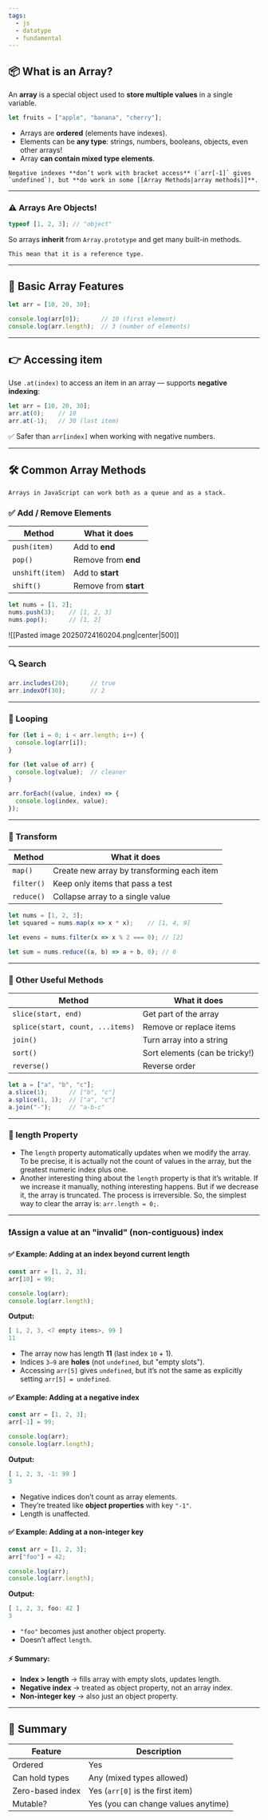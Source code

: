 ```yaml
---
tags:
  - js
  - datatype
  - fundamental
---
```


## 📦 What is an Array?

An **array** is a special object used to **store multiple values** in a single variable.

```js
let fruits = ["apple", "banana", "cherry"];
```

- Arrays are **ordered** (elements have indexes).
- Elements can be **any type**: strings, numbers, booleans, objects, even other arrays!
- Array **can contain mixed type elements**.

```ad-important
Negative indexes **don’t work with bracket access** (`arr[-1]` gives `undefined`), but **do work in some [[Array Methods|array methods]]**.
```

---

### ⚠️ Arrays Are Objects!

```js
typeof [1, 2, 3]; // "object"
```

So arrays **inherit** from `Array.prototype` and get many built-in methods.

```ad-important
This mean that it is a reference type.
```

---

## 📘 Basic Array Features

```js
let arr = [10, 20, 30];

console.log(arr[0]);      // 10 (first element)
console.log(arr.length);  // 3 (number of elements)
```

---

## 👉 Accessing item

Use `.at(index)` to access an item in an array — supports **negative indexing**:

```js
let arr = [10, 20, 30];
arr.at(0);    // 10
arr.at(-1);   // 30 (last item)
```

✅ Safer than `arr[index]` when working with negative numbers.

---

## 🛠 Common Array Methods

```ad-note
Arrays in JavaScript can work both as a queue and as a stack.
```

### ✅ Add / Remove Elements

|Method|What it does|
|---|---|
|`push(item)`|Add to **end**|
|`pop()`|Remove from **end**|
|`unshift(item)`|Add to **start**|
|`shift()`|Remove from **start**|

```js
let nums = [1, 2];
nums.push(3);    // [1, 2, 3]
nums.pop();      // [1, 2]
```

![[Pasted image 20250724160204.png|center|500]]

---

### 🔍 Search

```js
arr.includes(20);      // true
arr.indexOf(30);       // 2
```

---

### 🔁 Looping

```js
for (let i = 0; i < arr.length; i++) {
  console.log(arr[i]);
}

for (let value of arr) {
  console.log(value);  // cleaner
}

arr.forEach((value, index) => {
  console.log(index, value);
});
```

---

### 🧪 Transform

|Method|What it does|
|---|---|
|`map()`|Create new array by transforming each item|
|`filter()`|Keep only items that pass a test|
|`reduce()`|Collapse array to a single value|

```js
let nums = [1, 2, 3];
let squared = nums.map(x => x * x);    // [1, 4, 9]

let evens = nums.filter(x => x % 2 === 0); // [2]

let sum = nums.reduce((a, b) => a + b, 0); // 6
```

---

### 🔀 Other Useful Methods

|Method|What it does|
|---|---|
|`slice(start, end)`|Get part of the array|
|`splice(start, count, ...items)`|Remove or replace items|
|`join()`|Turn array into a string|
|`sort()`|Sort elements (can be tricky!)|
|`reverse()`|Reverse order|

```js
let a = ["a", "b", "c"];
a.slice(1);      // ["b", "c"]
a.splice(1, 1);  // ["a", "c"]
a.join("-");     // "a-b-c"
```

---

### 📏 length Property

- The `length` property automatically updates when we modify the array. To be precise, it is actually not the count of values in the array, but the greatest numeric index plus one.
- Another interesting thing about the `length` property is that it’s writable. If we increase it manually, nothing interesting happens. But if we decrease it, the array is truncated. The process is irreversible. So, the simplest way to clear the array is: `arr.length = 0;`.

---

### ❗Assign a value at an "invalid" (non-contiguous) index

#### ✅ Example: Adding at an index beyond current length
```js
const arr = [1, 2, 3];
arr[10] = 99;

console.log(arr);
console.log(arr.length);
```

**Output:**

```js
[ 1, 2, 3, <7 empty items>, 99 ]
11
```

- The array now has length **11** (last index `10` + 1).
- Indices `3–9` are **holes** (not `undefined`, but "empty slots").
- Accessing `arr[5]` gives `undefined`, but it’s not the same as explicitly setting `arr[5] = undefined`.

#### ✅ Example: Adding at a negative index

```js
const arr = [1, 2, 3];
arr[-1] = 99;

console.log(arr);
console.log(arr.length);
```

**Output:**

```js
[ 1, 2, 3, -1: 99 ]
3
```

- Negative indices don’t count as array elements.
- They’re treated like **object properties** with key `"-1"`.
- Length is unaffected.

#### ✅ Example: Adding at a non-integer key

```js
const arr = [1, 2, 3];
arr["foo"] = 42;

console.log(arr);
console.log(arr.length);
```

**Output:**

```js
[ 1, 2, 3, foo: 42 ]
3
```
- `"foo"` becomes just another object property.
- Doesn’t affect `length`.


#### ⚡ Summary:
- **Index > length** → fills array with empty slots, updates length.
- **Negative index** → treated as object property, not an array index.
- **Non-integer key** → also just an object property.

---

## 🧵 Summary

|Feature|Description|
|---|---|
|Ordered|Yes|
|Can hold types|Any (mixed types allowed)|
|Zero-based index|Yes (`arr[0]` is the first item)|
|Mutable?|Yes (you can change values anytime)|